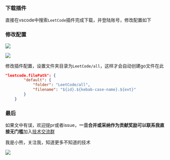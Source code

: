### 下载插件

直接在vscode中搜索`LeetCode`插件完成下载，并登陆账号，修改配置如下

### 修改配置

![](https://coding3min.oss-accelerate.aliyuncs.com/2021/03/11/zZk98R1719.png)

![](https://coding3min.oss-accelerate.aliyuncs.com/2021/03/11/bPYrXp1720.png)

修改插件配置，设置文件夹目录为`LeetCode/all`，这样才会自动创建go文件在此

``` json
"leetcode.filePath": {
        "default": {
            "folder": "LeetCode/all",
            "filename": "${id}.${kebab-case-name}.${ext}"
        }
    }
```

### 最后

如果文中有误，欢迎提pr或者issue，**一旦合并或采纳作为贡献奖励可以联系我直接无门槛**加入[技术交流群](https://mp.weixin.qq.com/s/ErQFjJbIsMVGjIRWbQCD1Q)

我是小熊，关注我，知道更多不知道的技术

![](https://coding3min.oss-accelerate.aliyuncs.com/2021/03/11/gQDiQ51116.jpg)